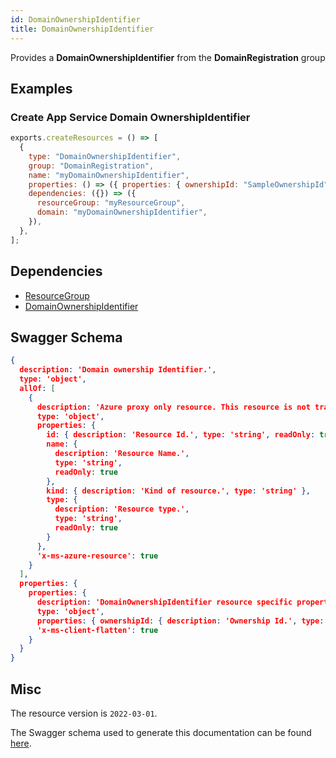 ```yaml
---
id: DomainOwnershipIdentifier
title: DomainOwnershipIdentifier
---
```

Provides a **DomainOwnershipIdentifier** from the **DomainRegistration** group
## Examples
### Create App Service Domain OwnershipIdentifier
```js
exports.createResources = () => [
  {
    type: "DomainOwnershipIdentifier",
    group: "DomainRegistration",
    name: "myDomainOwnershipIdentifier",
    properties: () => ({ properties: { ownershipId: "SampleOwnershipId" } }),
    dependencies: ({}) => ({
      resourceGroup: "myResourceGroup",
      domain: "myDomainOwnershipIdentifier",
    }),
  },
];

```
## Dependencies
- [ResourceGroup](../Resources/ResourceGroup.md)
- [DomainOwnershipIdentifier](../DomainRegistration/DomainOwnershipIdentifier.md)
## Swagger Schema
```json
{
  description: 'Domain ownership Identifier.',
  type: 'object',
  allOf: [
    {
      description: 'Azure proxy only resource. This resource is not tracked by Azure Resource Manager.',
      type: 'object',
      properties: {
        id: { description: 'Resource Id.', type: 'string', readOnly: true },
        name: {
          description: 'Resource Name.',
          type: 'string',
          readOnly: true
        },
        kind: { description: 'Kind of resource.', type: 'string' },
        type: {
          description: 'Resource type.',
          type: 'string',
          readOnly: true
        }
      },
      'x-ms-azure-resource': true
    }
  ],
  properties: {
    properties: {
      description: 'DomainOwnershipIdentifier resource specific properties',
      type: 'object',
      properties: { ownershipId: { description: 'Ownership Id.', type: 'string' } },
      'x-ms-client-flatten': true
    }
  }
}
```
## Misc
The resource version is `2022-03-01`.

The Swagger schema used to generate this documentation can be found [here](https://github.com/Azure/azure-rest-api-specs/tree/main/specification/web/resource-manager/Microsoft.DomainRegistration/stable/2022-03-01/Domains.json).
